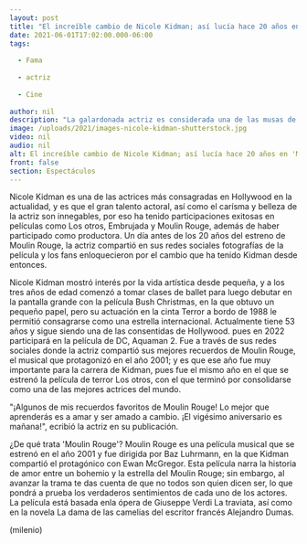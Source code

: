```yaml
---
layout: post
title: "El increíble cambio de Nicole Kidman; así lucía hace 20 años en 'Moulin Rouge'"
date: 2021-06-01T17:02:00.000-06:00
tags:
  
  - Fama
  
  - actriz
  
  - Cine
  
author: nil
description: "La galardonada actriz es considerada una de las musas de Hollywood y aquí te compartimos cómo ha cambiado en los últimos 20 años. "
image: /uploads/2021/images-nicole-kidman-shutterstock.jpg
video: nil
audio: nil
alt: El increíble cambio de Nicole Kidman; así lucía hace 20 años en 'Moulin Rouge'
front: false
section: Espectáculos
---
```


Nicole Kidman es una de las actrices más consagradas en Hollywood en la actualidad, y es que el gran talento actoral, así como el carísma y belleza de la actriz son innegables, por eso ha tenido participaciones exitosas en películas como Los otros, Embrujada y Moulin Rouge, además de haber participado como productora. Un día antes de los 20 años del estreno de Moulin Rouge, la actriz compartió en sus redes sociales fotografías de la película y los fans enloquecieron por el cambio que ha tenido Kidman desde entonces. 

​Nicole Kidman mostró interés por la vida artística desde pequeña, y a los tres años de edad comenzó a tomar clases de ballet para luego debutar en la pantalla grande con la película Bush Christmas, en la que obtuvo un pequeño papel, pero su actuación en la cinta Terror a bordo de 1988 le permitió consagrarse como una estrella internacional. Actualmente tiene 53 años y sigue siendo una de las consentidas de Hollywood. pues en 2022 participará en la película de DC, Aquaman 2. Fue a través de sus redes sociales donde la actriz compartió sus mejores recuerdos de Moulin Rouge, el musical que protagonizó en el año 2001; y es que ese año fue muy importante para la carrera de Kidman, pues fue el mismo año en el que se estrenó la película de terror Los otros, con el que terminó por consolidarse como una de las mejores actrices del mundo. 

"¡Algunos de mis recuerdos favoritos de Moulin Rouge! Lo mejor que aprenderás es a amar y ser amado a cambio. ¡El vigésimo aniversario es mañana!", ecribió la actriz en su publicación.

¿De qué trata 'Moulin Rouge'? Moulin Rouge es una película musical que se estrenó en el año 2001 y fue dirigida por Baz Luhrmann, en la que Kidman compartió el protagónico con Ewan McGregor.  Esta película narra la historia de amor entre un bohemio y la estrella del Moulin Rouge; sin embargo, al avanzar la trama te das cuenta de que no todos son quien dicen ser, lo que pondrá a prueba los verdaderos sentimientos de cada uno de los actores. La película está basada enla ópera de Giuseppe Verdi La traviata, así como en la novela La dama de las camelias del escritor francés Alejandro Dumas. 

(milenio)